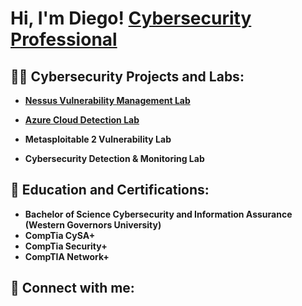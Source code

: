 <h1>Hi, I'm Diego! <a href="https://www.linkedin.com/in/juan-diego-ramirez01/">Cybersecurity Professional</a></h1>

<h2>👨‍💻 Cybersecurity Projects and Labs:</h2>

- <b>[Nessus Vulnerability Management Lab](https://github.com/jdrz/NessusVulnerabilityLab)</b>

- <b>[Azure Cloud Detection Lab](https://github.com/jdrz/NessusVulnerabilityLab)</b>
  
- <b>Metasploitable 2 Vulnerability Lab</b>

- <b>Cybersecurity Detection & Monitoring Lab</b>

 
 <h2> 🌱 Education and Certifications:</h2>

- <b>Bachelor of Science Cybersecurity and Information Assurance (Western Governors University)</b>
- <b>CompTia CySA+</b>
- <b>CompTia Security+</b>
- <b>CompTIA Network+</b>


<h2> 🤳 Connect with me:</h2>

[linkedin]: https://linkedin.com/in/juan-diego-ramirez01/

<!--
**joshmadakor1/joshmadakor1** is a ✨ _special_ ✨ repository because its `README.md` (this file) appears on your GitHub profile.

Here are some ideas to get you started:

- 🔭 I’m currently working on ...
- 🌱 I’m currently learning ...
- 👯 I’m looking to collaborate on ...
- 🤔 I’m looking for help with ...
- 💬 Ask me about ...
- 📫 How to reach me: ...
- 😄 Pronouns: ...
- ⚡ Fun fact: ...
-->
